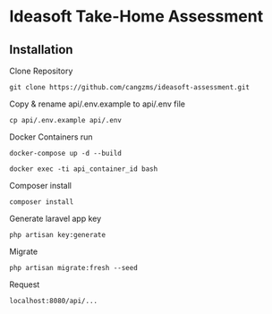 # Ideasoft Take-Home Assessment

## Installation
Clone Repository

````
git clone https://github.com/cangzms/ideasoft-assessment.git
````

Copy & rename api/.env.example to api/.env file

````
cp api/.env.example api/.env
````

Docker Containers run

````
docker-compose up -d --build
````
````
docker exec -ti api_container_id bash
````
Composer install

````
composer install
````

Generate laravel app key

````
php artisan key:generate
````

Migrate
````
php artisan migrate:fresh --seed
````

Request
````
localhost:8080/api/...
````